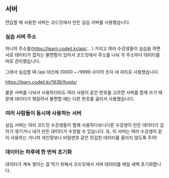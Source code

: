 ## 서버

연습할 때 사용한 서버는 코드잇에서 만든 실습 서버를 사용했습니다.

### 실습 서버 주소

하나의 주소를(https://learn.codeit.kr/api/... ) 가지고 여러 수강생들이 실습을 하면 서로 데이터가 겹치는 불편함이 있어서 코드잇에서 주소를 나눠 각 주소마다 데이터를 따로 관리했습니다.

그래서 실습할 때 /api 대신에 /0000 ~ /9999 사이의 숫자 네 자리로 사용했습니다.

https://learn.codeit.kr/1636/foods/

물론 서버를 나눠서 사용하더라도 여러 사람이 같은 번호를 고르면 서버를 함께 쓰기 때문에
데이터가 헷갈려서 불편할 때는 다른 번호를 골라서 사용했습니다.

### 여러 사람들이 동시에 사용하는 서버

실습 서버는 여러 코드잇 수강생들이 함께 사용하다보니다른 수강생이 만든 데이터가 갑자기 생기거나 내가 만든 데이터가 수정될 수 있습니다.
또, 이 서버는 여러 수강생이 같이 사용하는 거니까
개인정보나 비밀번호 같은 민감한 데이터를 올리지 않도록 주의!

### 데이터는 하루에 한 번씩 초기화

데이터가 계속 쌓이는 걸 막기 위해서 코드잇에서 서버 데이터를 매일 새벽 초기화합니다.
